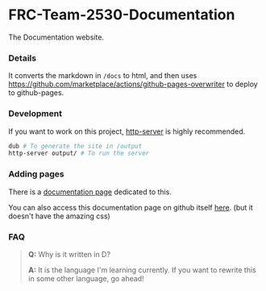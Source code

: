 # FRC-Team-2530-Documentation
The Documentation website.

### Details
It converts the markdown in `/docs` to html, and then uses https://github.com/marketplace/actions/github-pages-overwriter to deploy to github-pages.

### Development
If you want to work on this project, [http-server](https://www.npmjs.com/package/http-server) is highly recommended. 

```bash
dub # To generate the site in /output
http-server output/ # To run the server
```

### Adding pages
There is a [documentation page](https://michael-m-2983.github.io/FRC-Team-2530-Documentation/documentation/How-to-create-pages/) dedicated to this. 

You can also access this documentation page on github itself [here](https://github.com/michael-m-2983/FRC-Team-2530-Documentation/blob/master/docs/documentation/How-to-create-pages.md). (but it doesn't have the amazing css)


### FAQ


>**Q:**
> Why is it written in D?
>
> **A:**
> It is the language I'm learning currently. If you want to rewrite this in some other language, go ahead!